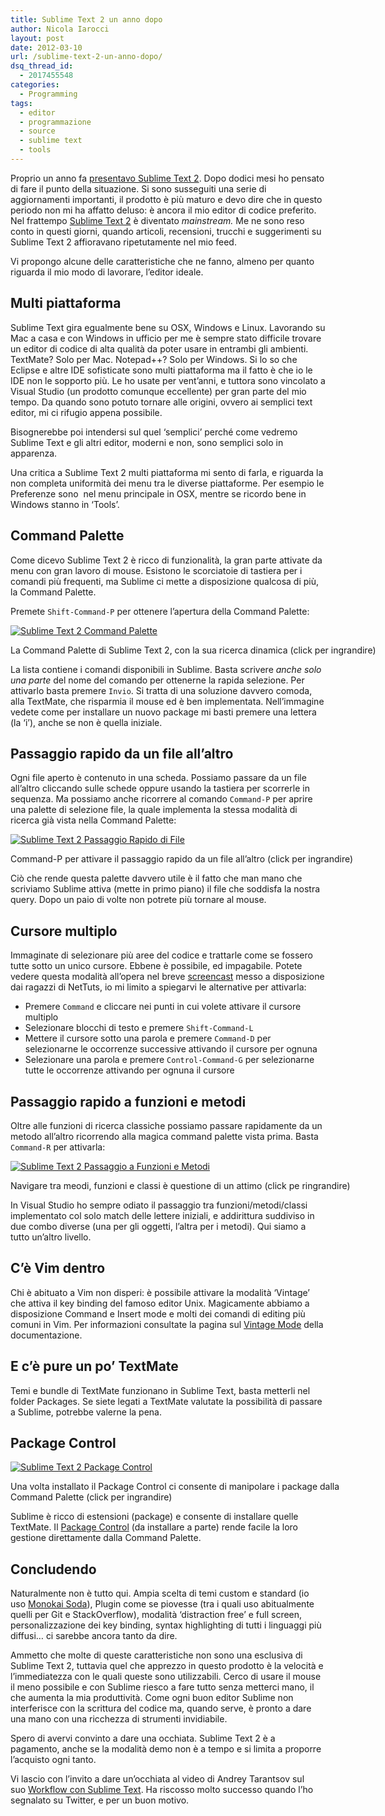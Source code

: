 ```yaml
---
title: Sublime Text 2 un anno dopo
author: Nicola Iarocci
layout: post
date: 2012-03-10
url: /sublime-text-2-un-anno-dopo/
dsq_thread_id:
  - 2017455548
categories:
  - Programming
tags:
  - editor
  - programmazione
  - source
  - sublime text
  - tools
---
```

Proprio un anno fa <a title="Sublime Text 2" href="http://nicolaiarocci.com/sublimetext-2-un-sofisticato-text-editor-per-codice-html-e-prosa/" target="_blank">presentavo Sublime Text 2</a>. Dopo dodici mesi ho pensato di fare il punto della situazione. Si sono susseguiti una serie di aggiornamenti importanti, il prodotto è più maturo e devo dire che in questo periodo non mi ha affatto deluso: è ancora il mio editor di codice preferito. Nel frattempo <a title="Sublime Text 2" href="http://www.sublimetext.com/" target="_blank">Sublime Text 2</a> è diventato _mainstream._ Me ne sono reso conto in questi giorni, quando articoli, recensioni, trucchi e suggerimenti su Sublime Text 2 affioravano ripetutamente nel mio feed.

Vi propongo alcune delle caratteristiche che ne fanno, almeno per quanto riguarda il mio modo di lavorare, l&#8217;editor ideale. <!--more-->

## Multi piattaforma

Sublime Text gira egualmente bene su OSX, Windows e Linux. Lavorando su Mac a casa e con Windows in ufficio per me è sempre stato difficile trovare un editor di codice di alta qualità da poter usare in entrambi gli ambienti. TextMate? Solo per Mac. Notepad++? Solo per Windows. Si lo so che Eclipse e altre IDE sofisticate sono multi piattaforma ma il fatto è che io le IDE non le sopporto più. Le ho usate per vent&#8217;anni, e tuttora sono vincolato a Visual Studio (un prodotto comunque eccellente) per gran parte del mio tempo. Da quando sono potuto tornare alle origini, ovvero ai semplici text editor, mi ci rifugio appena possibile.

Bisognerebbe poi intendersi sul quel &#8216;semplici&#8217; perché come vedremo Sublime Text e gli altri editor, moderni e non, sono semplici solo in apparenza.

Una critica a Sublime Text 2 multi piattaforma mi sento di farla, e riguarda la non completa uniformità dei menu tra le diverse piattaforme. Per esempio le Preferenze sono  nel menu principale in OSX, mentre se ricordo bene in Windows stanno in &#8216;Tools&#8217;.

## Command Palette

Come dicevo Sublime Text 2 è ricco di funzionalità, la gran parte attivate da menu con gran lavoro di mouse. Esistono le scorciatoie di tastiera per i comandi più frequenti, ma Sublime ci mette a disposizione qualcosa di più, la Command Palette.

Premete `Shift-Command-P` per ottenere l&#8217;apertura della Command Palette:

<div id="attachment_4602" style="width: 594px" class="wp-caption aligncenter">
  <a href="http://i0.wp.com/nicolaiarocci.com/wp-content/uploads/Sublime-Text-2-Command-Palette.png" rel="lightbox[4600]"><img class="size-large wp-image-4602" title="Sublime Text 2 Command Palette" src="images/Sublime-Text-2-Command-Palette-1024x651.png?fit=525%2C334" alt="Sublime Text 2 Command Palette" srcset="http://i0.wp.com/nicolaiarocci.com/wp-content/uploads/Sublime-Text-2-Command-Palette.png?resize=1024%2C651 1024w, http://i0.wp.com/nicolaiarocci.com/wp-content/uploads/Sublime-Text-2-Command-Palette.png?resize=150%2C95 150w, http://i0.wp.com/nicolaiarocci.com/wp-content/uploads/Sublime-Text-2-Command-Palette.png?resize=300%2C191 300w, http://i0.wp.com/nicolaiarocci.com/wp-content/uploads/Sublime-Text-2-Command-Palette.png?resize=471%2C300 471w, http://i0.wp.com/nicolaiarocci.com/wp-content/uploads/Sublime-Text-2-Command-Palette.png?w=1046 1046w" sizes="(max-width: 525px) 100vw, 525px" data-recalc-dims="1" /></a>
  
  <p class="wp-caption-text">
    La Command Palette di Sublime Text 2, con la sua ricerca dinamica (click per ingrandire)
  </p>
</div>

La lista contiene i comandi disponibili in Sublime. Basta scrivere _anche solo una parte_ del nome del comando per ottenerne la rapida selezione. Per attivarlo basta premere `Invio`. Si tratta di una soluzione davvero comoda, alla TextMate, che risparmia il mouse ed è ben implementata. Nell&#8217;immagine vedete come per installare un nuovo package mi basti premere una lettera (la &#8216;i&#8217;), anche se non è quella iniziale.

## Passaggio rapido da un file all&#8217;altro

Ogni file aperto è contenuto in una scheda. Possiamo passare da un file all&#8217;altro cliccando sulle schede oppure usando la tastiera per scorrerle in sequenza. Ma possiamo anche ricorrere al comando `Command-P` per aprire una palette di selezione file, la quale implementa la stessa modalità di ricerca già vista nella Command Palette:

<div id="attachment_4605" style="width: 594px" class="wp-caption aligncenter">
  <a href="images/Sublime-Text-2-Passaggio-Rapido-di-File.png" rel="lightbox[4600]"><img class="size-large wp-image-4605" title="Sublime Text 2 Passaggio Rapido di File" src="http://i2.wp.com/nicolaiarocci.com/wp-content/uploads/Sublime-Text-2-Passaggio-Rapido-di-File-1024x320.png?fit=525%2C164" alt="Sublime Text 2 Passaggio Rapido di File" srcset="http://i1.wp.com/nicolaiarocci.com/wp-content/uploads/Sublime-Text-2-Passaggio-Rapido-di-File.png?resize=1024%2C320 1024w, http://i1.wp.com/nicolaiarocci.com/wp-content/uploads/Sublime-Text-2-Passaggio-Rapido-di-File.png?resize=150%2C46 150w, http://i1.wp.com/nicolaiarocci.com/wp-content/uploads/Sublime-Text-2-Passaggio-Rapido-di-File.png?resize=300%2C93 300w, http://i1.wp.com/nicolaiarocci.com/wp-content/uploads/Sublime-Text-2-Passaggio-Rapido-di-File.png?resize=500%2C156 500w, http://i1.wp.com/nicolaiarocci.com/wp-content/uploads/Sublime-Text-2-Passaggio-Rapido-di-File.png?w=1038 1038w" sizes="(max-width: 525px) 100vw, 525px" data-recalc-dims="1" /></a>
  
  <p class="wp-caption-text">
    Command-P per attivare il passaggio rapido da un file all&#8217;altro (click per ingrandire)
  </p>
</div>

Ciò che rende questa palette davvero utile è il fatto che man mano che scriviamo Sublime attiva (mette in primo piano) il file che soddisfa la nostra query. Dopo un paio di volte non potrete più tornare al mouse.

## Cursore multiplo

Immaginate di selezionare più aree del codice e trattarle come se fossero tutte sotto un unico cursore. Ebbene è possibile, ed impagabile. Potete vedere questa modalità all&#8217;opera nel breve <a href="http://www.screencast-o-matic.com/watch/cXj0Fr3TV" target="_blank">screencast</a> messo a disposizione dai ragazzi di NetTuts, io mi limito a spiegarvi le alternative per attivarla:

  * Premere `Command` e cliccare nei punti in cui volete attivare il cursore multiplo
  * Selezionare blocchi di testo e premere `Shift-Command-L`
  * Mettere il cursore sotto una parola e premere `Command-D` per selezionarne le occorrenze successive attivando il cursore per ognuna
  * Selezionare una parola e premere `Control-Command-G` per selezionarne tutte le occorrenze attivando per ognuna il cursore

## Passaggio rapido a funzioni e metodi

Oltre alle funzioni di ricerca classiche possiamo passare rapidamente da un metodo all&#8217;altro ricorrendo alla magica command palette vista prima. Basta `Command-R` per attivarla:

<div id="attachment_4606" style="width: 594px" class="wp-caption aligncenter">
  <a href="images/Sublime-Text-2-Passaggio-a-Funzioni-e-Metodi.png" rel="lightbox[4600]"><img class="size-large wp-image-4606" title="Sublime Text 2 Passaggio a Funzioni e Metodi" src="http://i1.wp.com/nicolaiarocci.com/wp-content/uploads/Sublime-Text-2-Passaggio-a-Funzioni-e-Metodi-1024x351.png?fit=525%2C180" alt="Sublime Text 2 Passaggio a Funzioni e Metodi" srcset="http://i1.wp.com/nicolaiarocci.com/wp-content/uploads/Sublime-Text-2-Passaggio-a-Funzioni-e-Metodi.png?resize=1024%2C351 1024w, http://i1.wp.com/nicolaiarocci.com/wp-content/uploads/Sublime-Text-2-Passaggio-a-Funzioni-e-Metodi.png?resize=150%2C51 150w, http://i1.wp.com/nicolaiarocci.com/wp-content/uploads/Sublime-Text-2-Passaggio-a-Funzioni-e-Metodi.png?resize=300%2C103 300w, http://i1.wp.com/nicolaiarocci.com/wp-content/uploads/Sublime-Text-2-Passaggio-a-Funzioni-e-Metodi.png?resize=500%2C171 500w, http://i1.wp.com/nicolaiarocci.com/wp-content/uploads/Sublime-Text-2-Passaggio-a-Funzioni-e-Metodi.png?w=1042 1042w" sizes="(max-width: 525px) 100vw, 525px" data-recalc-dims="1" /></a>
  
  <p class="wp-caption-text">
    Navigare tra meodi, funzioni e classi è questione di un attimo (click pe ringrandire)
  </p>
</div>

In Visual Studio ho sempre odiato il passaggio tra funzioni/metodi/classi implementato col solo match delle lettere iniziali, e addirittura suddiviso in due combo diverse (una per gli oggetti, l&#8217;altra per i metodi). Qui siamo a tutto un&#8217;altro livello.

## C&#8217;è Vim dentro

Chi è abituato a Vim non disperi: è possibile attivare la modalità &#8216;Vintage&#8217; che attiva il key binding del famoso editor Unix. Magicamente abbiamo a disposizione Command e Insert mode e molti dei comandi di editing più comuni in Vim. Per informazioni consultate la pagina sul <a title="Sublime Vintage Mode" href="http://www.sublimetext.com/docs/2/vintage.html" target="_blank">Vintage Mode</a> della documentazione.

## E c&#8217;è pure un po&#8217; TextMate

Temi e bundle di TextMate funzionano in Sublime Text, basta metterli nel folder Packages. Se siete legati a TextMate valutate la possibilità di passare a Sublime, potrebbe valerne la pena.

## Package Control

<div id="attachment_4607" style="width: 594px" class="wp-caption aligncenter">
  <a href="http://i2.wp.com/nicolaiarocci.com/wp-content/uploads/Sublime-Text-2-Package-Control.png" rel="lightbox[4600]"><img class="size-large wp-image-4607" title="Sublime Text 2 Package Control" src="http://i0.wp.com/nicolaiarocci.com/wp-content/uploads/Sublime-Text-2-Package-Control-1024x483.png?fit=525%2C248" alt="Sublime Text 2 Package Control" srcset="http://i2.wp.com/nicolaiarocci.com/wp-content/uploads/Sublime-Text-2-Package-Control.png?resize=1024%2C483 1024w, http://i2.wp.com/nicolaiarocci.com/wp-content/uploads/Sublime-Text-2-Package-Control.png?resize=150%2C70 150w, http://i2.wp.com/nicolaiarocci.com/wp-content/uploads/Sublime-Text-2-Package-Control.png?resize=300%2C141 300w, http://i2.wp.com/nicolaiarocci.com/wp-content/uploads/Sublime-Text-2-Package-Control.png?resize=500%2C236 500w, http://i2.wp.com/nicolaiarocci.com/wp-content/uploads/Sublime-Text-2-Package-Control.png?w=1052 1052w" sizes="(max-width: 525px) 100vw, 525px" data-recalc-dims="1" /></a>
  
  <p class="wp-caption-text">
    Una volta installato il Package Control ci consente di manipolare i package dalla Command Palette (click per ingrandire)
  </p>
</div>

Sublime è ricco di estensioni (package) e consente di installare quelle TextMate. Il <a title="Sublime Package Control" href="http://wbond.net/sublime_packages/package_control" target="_blank">Package Control</a> (da installare a parte) rende facile la loro gestione direttamente dalla Command Palette.

## Concludendo

Naturalmente non è tutto qui. Ampia scelta di temi custom e standard (io uso <a title="Soda Theme for Sublime Text" href="https://github.com/buymeasoda/soda-theme" target="_blank">Monokai Soda</a>), Plugin come se piovesse (tra i quali uso abitualmente quelli per Git e StackOverflow), modalità &#8216;distraction free&#8217; e full screen, personalizzazione dei key binding, syntax highlighting di tutti i linguaggi più diffusi&#8230; ci sarebbe ancora tanto da dire.

Ammetto che molte di queste caratteristiche non sono una esclusiva di Sublime Text 2, tuttavia quel che apprezzo in questo prodotto è la velocità e l&#8217;immediatezza con le quali queste sono utilizzabili. Cerco di usare il mouse il meno possibile e con Sublime riesco a fare tutto senza metterci mano, il che aumenta la mia produttività. Come ogni buon editor Sublime non interferisce con la scrittura del codice ma, quando serve, è pronto a dare una mano con una ricchezza di strumenti invidiabile.

Spero di avervi convinto a dare una occhiata. Sublime Text 2 è a pagamento, anche se la modalità demo non è a tempo e si limita a proporre l&#8217;acquisto ogni tanto.

Vi lascio con l&#8217;invito a dare un&#8217;occhiata al video di Andrey Tarantsov sul suo <a title="Sublime Text Workflow" href="http://tarantsov.com/blog/2012/02/sublime-text-workflow-that-beats-coda-and-espresso/" target="_blank">Workflow con Sublime Text</a>. Ha riscosso molto successo quando l&#8217;ho segnalato su Twitter, e per un buon motivo.

